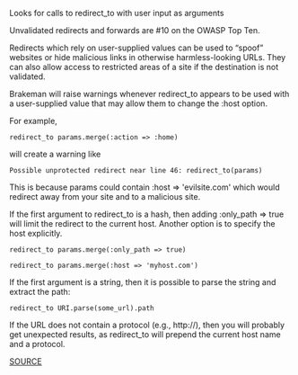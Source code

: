 Looks for calls to redirect_to with user input as arguments

Unvalidated redirects and forwards are #10 on the OWASP Top Ten.

Redirects which rely on user-supplied values can be used to “spoof” websites or hide malicious links in otherwise harmless-looking URLs. They can also allow access to restricted areas of a site if the destination is not validated.

Brakeman will raise warnings whenever redirect_to appears to be used with a user-supplied value that may allow them to change the :host option.

For example,

    redirect_to params.merge(:action => :home)

will create a warning like

    Possible unprotected redirect near line 46: redirect_to(params)

This is because params could contain :host => 'evilsite.com' which would redirect away from your site and to a malicious site.

If the first argument to redirect_to is a hash, then adding :only_path => true will limit the redirect to the current host. Another option is to specify the host explicitly.

    redirect_to params.merge(:only_path => true)

    redirect_to params.merge(:host => 'myhost.com')

If the first argument is a string, then it is possible to parse the string and extract the path:

    redirect_to URI.parse(some_url).path

If the URL does not contain a protocol (e.g., http://), then you will probably get unexpected results, as redirect_to will prepend the current host name and a protocol.

[SOURCE](http://brakemanscanner.org/docs/warning_types/redirect/)